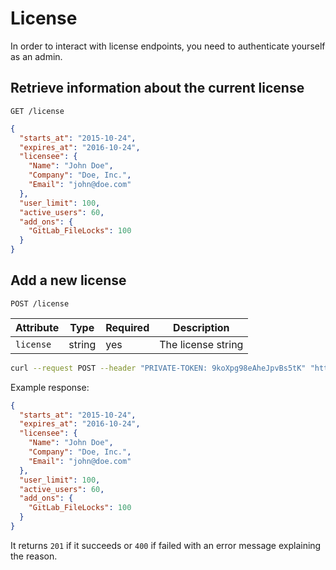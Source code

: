 # License

In order to interact with license endpoints, you need to authenticate yourself
as an admin.

## Retrieve information about the current license

```
GET /license
```

```json
{
  "starts_at": "2015-10-24",
  "expires_at": "2016-10-24",
  "licensee": {
    "Name": "John Doe",
    "Company": "Doe, Inc.",
    "Email": "john@doe.com"
  },
  "user_limit": 100,
  "active_users": 60,
  "add_ons": {
    "GitLab_FileLocks": 100
  }
}
```

## Add a new license

```
POST /license
```

| Attribute | Type | Required | Description |
| --------- | ---- | -------- | ----------- |
| `license` | string | yes | The license string |

```bash
curl --request POST --header "PRIVATE-TOKEN: 9koXpg98eAheJpvBs5tK" "https://gitlab.example.com/api/v4/license?license=eyJkYXRhIjoiMHM5Q...S01Udz09XG4ifQ=="
```

Example response:

```json
{
  "starts_at": "2015-10-24",
  "expires_at": "2016-10-24",
  "licensee": {
    "Name": "John Doe",
    "Company": "Doe, Inc.",
    "Email": "john@doe.com"
  },
  "user_limit": 100,
  "active_users": 60,
  "add_ons": {
    "GitLab_FileLocks": 100
  }
}
```

It returns `201` if it succeeds or `400` if failed with an error message
explaining the reason.
